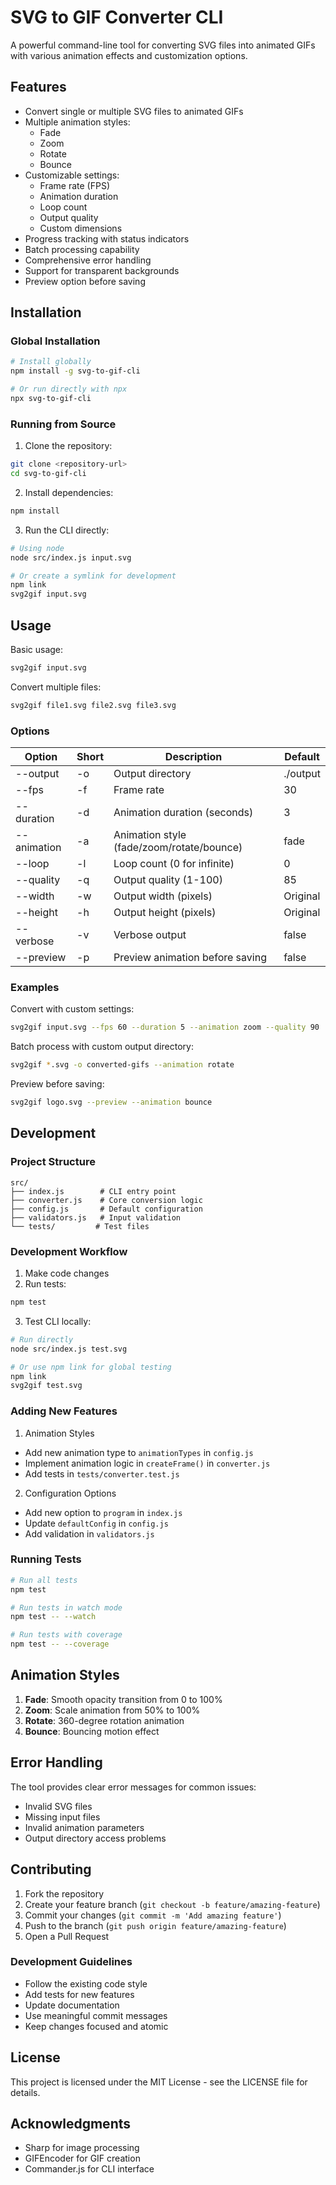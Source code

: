 # SVG to GIF Converter CLI

A powerful command-line tool for converting SVG files into animated GIFs with various animation effects and customization options.

## Features

- Convert single or multiple SVG files to animated GIFs
- Multiple animation styles:
  - Fade
  - Zoom
  - Rotate
  - Bounce
- Customizable settings:
  - Frame rate (FPS)
  - Animation duration
  - Loop count
  - Output quality
  - Custom dimensions
- Progress tracking with status indicators
- Batch processing capability
- Comprehensive error handling
- Support for transparent backgrounds
- Preview option before saving

## Installation

### Global Installation
```bash
# Install globally
npm install -g svg-to-gif-cli

# Or run directly with npx
npx svg-to-gif-cli
```

### Running from Source

1. Clone the repository:
```bash
git clone <repository-url>
cd svg-to-gif-cli
```

2. Install dependencies:
```bash
npm install
```

3. Run the CLI directly:
```bash
# Using node
node src/index.js input.svg

# Or create a symlink for development
npm link
svg2gif input.svg
```

## Usage

Basic usage:
```bash
svg2gif input.svg
```

Convert multiple files:
```bash
svg2gif file1.svg file2.svg file3.svg
```

### Options

| Option | Short | Description | Default |
|--------|-------|-------------|---------|
| --output | -o | Output directory | ./output |
| --fps | -f | Frame rate | 30 |
| --duration | -d | Animation duration (seconds) | 3 |
| --animation | -a | Animation style (fade/zoom/rotate/bounce) | fade |
| --loop | -l | Loop count (0 for infinite) | 0 |
| --quality | -q | Output quality (1-100) | 85 |
| --width | -w | Output width (pixels) | Original |
| --height | -h | Output height (pixels) | Original |
| --verbose | -v | Verbose output | false |
| --preview | -p | Preview animation before saving | false |

### Examples

Convert with custom settings:
```bash
svg2gif input.svg --fps 60 --duration 5 --animation zoom --quality 90
```

Batch process with custom output directory:
```bash
svg2gif *.svg -o converted-gifs --animation rotate
```

Preview before saving:
```bash
svg2gif logo.svg --preview --animation bounce
```

## Development

### Project Structure

```
src/
├── index.js        # CLI entry point
├── converter.js    # Core conversion logic
├── config.js       # Default configuration
├── validators.js   # Input validation
└── tests/         # Test files
```

### Development Workflow

1. Make code changes
2. Run tests:
```bash
npm test
```

3. Test CLI locally:
```bash
# Run directly
node src/index.js test.svg

# Or use npm link for global testing
npm link
svg2gif test.svg
```

### Adding New Features

1. Animation Styles
- Add new animation type to `animationTypes` in `config.js`
- Implement animation logic in `createFrame()` in `converter.js`
- Add tests in `tests/converter.test.js`

2. Configuration Options
- Add new option to `program` in `index.js`
- Update `defaultConfig` in `config.js`
- Add validation in `validators.js`

### Running Tests

```bash
# Run all tests
npm test

# Run tests in watch mode
npm test -- --watch

# Run tests with coverage
npm test -- --coverage
```

## Animation Styles

1. **Fade**: Smooth opacity transition from 0 to 100%
2. **Zoom**: Scale animation from 50% to 100%
3. **Rotate**: 360-degree rotation animation
4. **Bounce**: Bouncing motion effect

## Error Handling

The tool provides clear error messages for common issues:
- Invalid SVG files
- Missing input files
- Invalid animation parameters
- Output directory access problems

## Contributing

1. Fork the repository
2. Create your feature branch (`git checkout -b feature/amazing-feature`)
3. Commit your changes (`git commit -m 'Add amazing feature'`)
4. Push to the branch (`git push origin feature/amazing-feature`)
5. Open a Pull Request

### Development Guidelines

- Follow the existing code style
- Add tests for new features
- Update documentation
- Use meaningful commit messages
- Keep changes focused and atomic

## License

This project is licensed under the MIT License - see the LICENSE file for details.

## Acknowledgments

- Sharp for image processing
- GIFEncoder for GIF creation
- Commander.js for CLI interface